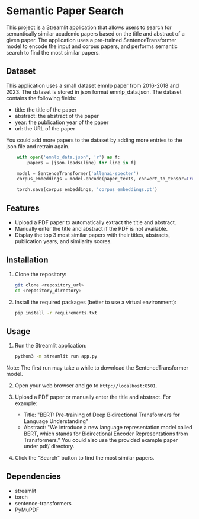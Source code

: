 # Semantic Paper Search

This project is a Streamlit application that allows users to search for semantically similar academic papers based on the title and abstract of a given paper. The application uses a pre-trained SentenceTransformer model to encode the input and corpus papers, and performs semantic search to find the most similar papers.

## Dataset
This application uses a small dataset emnlp paper from 2016-2018 and 2023. The dataset is stored in json format emnlp_data.json. 
The dataset contains the following fields:
- title: the title of the paper
- abstract: the abstract of the paper
- year: the publication year of the paper
- url: the URL of the paper

You could add more papers to the dataset by adding more entries to the json file and retrain again.
```python
    with open('emnlp_data.json', 'r') as f:
        papers = [json.loads(line) for line in f]

    model = SentenceTransformer('allenai-specter')
    corpus_embeddings = model.encode(paper_texts, convert_to_tensor=True, show_progress_bar=True)

    torch.save(corpus_embeddings, 'corpus_embeddings.pt')
```
## Features

- Upload a PDF paper to automatically extract the title and abstract.
- Manually enter the title and abstract if the PDF is not available.
- Display the top 3 most similar papers with their titles, abstracts, publication years, and similarity scores.

## Installation

1. Clone the repository:
    ```bash
    git clone <repository_url>
    cd <repository_directory>
    ```

2. Install the required packages (better to use a virtual environment):
    ```bash
    pip install -r requirements.txt
    ```

## Usage

1. Run the Streamlit application:
    ```bash
    python3 -m streamlit run app.py
    ```
Note: The first run may take a while to download the SentenceTransformer model.

2. Open your web browser and go to `http://localhost:8501`.

3. Upload a PDF paper or manually enter the title and abstract. For example:
    - Title: "BERT: Pre-training of Deep Bidirectional Transformers for Language Understanding"
    - Abstract: "We introduce a new language representation model called BERT, which stands for Bidirectional Encoder Representations from Transformers."
You could also use the provided example paper under pdf/ directory.

4. Click the "Search" button to find the most similar papers.

## Dependencies

- streamlit
- torch
- sentence-transformers
- PyMuPDF
